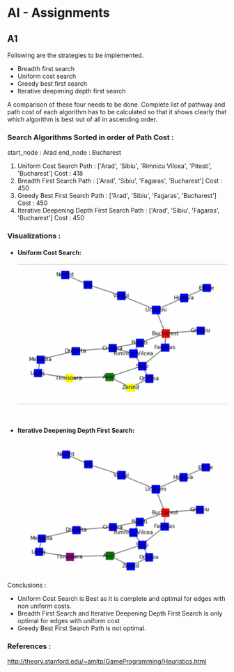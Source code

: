 # AI - Assignments

## A1 
Following are the strategies to be implemented.
* Breadth first search
* Uniform cost search
* Greedy best first search
* Iterative deepening depth first search

A comparison of these four needs to be done. Complete list of pathway and path cost of each algorithm has to be calculated so that it shows clearly that which algorithm is best out of all in ascending order.

### Search Algorithms Sorted in order of Path Cost : 

start_node : Arad
end_node : Bucharest

1. Uniform Cost Search Path : ['Arad', 'Sibiu', 'Rimnicu Vilcea', 'Pitesti', 'Bucharest'] Cost : 418
2. Breadth First Search Path : ['Arad', 'Sibiu', 'Fagaras', 'Bucharest'] Cost : 450
3. Greedy Best First Search Path : ['Arad', 'Sibiu', 'Fagaras', 'Bucharest'] Cost : 450
4. Iterative Deepening Depth First Search Path : ['Arad', 'Sibiu', 'Fagaras', 'Bucharest'] Cost : 450

### Visualizations :
 * #### Uniform Cost Search:
    ![](A1/ucs-gif.gif)
 * #### Iterative Deepening Depth First Search:
    ![](A1/iddfs-gif.gif) 

Conclusions : 
 * Uniform Cost Search is Best as it is complete and optimal for edges with non uniform costs.
 * Breadth First Search and Iterative Deepening Depth First Search is only optimal for edges with uniform cost
 * Greedy Best First Search Path is not optimal.


### References : 
http://theory.stanford.edu/~amitp/GameProgramming/Heuristics.html